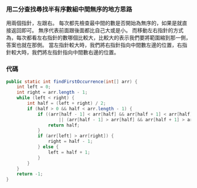 ### 用二分查找尋找半有序數組中間無序的地方思路

用兩個指針，左跟右。
每次都先檢查最中間的數是否開始為無序的，如果是就直接返回即可。
無序代表前面跟後面都比自己大或是小。
而移動左右指針的方式為，每次都看左右指針的數哪個比較大，比較大的表示我們要將範圍縮到那一側，答案也就在那側。
當左指針較大時，我們將右指針指向中間數左邊的位置，右指針較大時，我們將左指針指向中間數右邊的位置。

### 代碼

```java
public static int findFirstOccurrence(int[] arr) {
    int left = 0;
    int right = arr.length - 1;
    while (left < right) {
        int half = (left + right) / 2;
        if (half > 0 && half < arr.length - 1) {
            if ((arr[half - 1] < arr[half] && arr[half + 1] < arr[half])
                    || (arr[half - 1] > arr[half] && arr[half + 1] > arr[half])) {
                return half;
            }
            if (arr[left] > arr[right]) {
                right = half - 1;
            } else {
                left = half + 1;
            }
        }
    }
    return -1;
}
```
